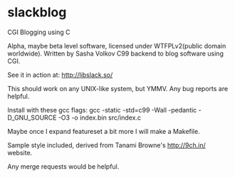 slackblog
=========

CGI Blogging using C

Alpha, maybe beta level software, licensed under WTFPLv2(public domain worldwide).
Written by Sasha Volkov
C99 backend to blog software using CGI.

See it in action at: http://libslack.so/

This should work on any UNIX-like system, but YMMV.  Any bug reports are helpful.

Install with these gcc flags:
gcc -static -std=c99 -Wall -pedantic -D_GNU_SOURCE -O3 -o index.bin src/index.c

Maybe once I expand featureset a bit more I will make a Makefile.

Sample style included, derived from Tanami Browne's http://9ch.in/ website.

Any merge requests would be helpful.

